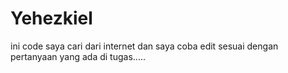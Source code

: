 # Yehezkiel
ini code saya cari dari internet dan saya coba edit sesuai dengan pertanyaan yang ada di tugas.....
